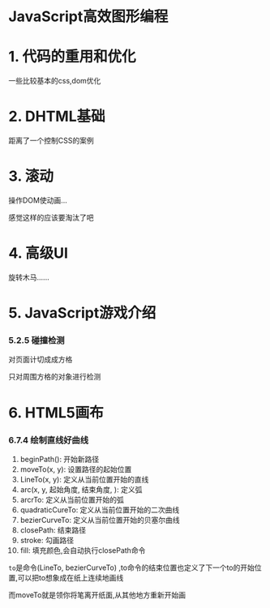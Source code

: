 # JavaScript高效图形编程

# 1. 代码的重用和优化

一些比较基本的css,dom优化

# 2. DHTML基础

距离了一个控制CSS的案例

# 3. 滚动

操作DOM使动画...

感觉这样的应该要淘汰了吧

# 4. 高级UI

旋转木马......

# 5. JavaScript游戏介绍

### 5.2.5 碰撞检测

对页面计切成成方格

只对周围方格的对象进行检测

# 6. HTML5画布

### 6.7.4 绘制直线好曲线

1. beginPath(): 开始新路径
2. moveTo(x, y): 设置路径的起始位置
3. LineTo(x, y): 定义从当前位置开始的直线
4. arc(x, y, 起始角度, 结束角度, ): 定义弧
5. arcrTo: 定义从当前位置开始的弧
6. quadraticCureTo: 定义从当前位置开始的二次曲线
7. bezierCurveTo: 定义从当前位置开始的贝塞尔曲线
8. closePath: 结束路径
9. stroke: 勾画路径
10. fill: 填充颜色,会自动执行closePath命令

`to`是命令(LineTo, bezierCurveTo) ,to命令的结束位置也定义了下一个to的开始位置,可以把to想象成在纸上连续地画线

而moveTo就是领你将笔离开纸面,从其他地方重新开始画

